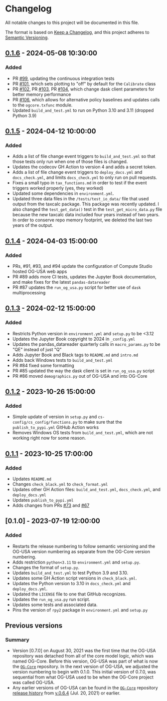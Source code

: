 # Changelog

All notable changes to this project will be documented in this file.

The format is based on [Keep a Changelog](https://keepachangelog.com/en/1.0.0/),
and this project adheres to [Semantic Versioning](https://semver.org/spec/v2.0.0.html).

## [0.1.6] - 2024-05-08 10:30:00

### Added

- PR [#99](https://github.com/PSLmodels/OG-USA/pull/99), updating the continuous integration tests
- PR [#101](https://github.com/PSLmodels/OG-USA/pull/101), which sets plotting to "off" by default for the  `Calibrate` class
- PR [#102](https://github.com/PSLmodels/OG-USA/pull/102), PR [#103](https://github.com/PSLmodels/OG-USA/pull/103), PR [#104](https://github.com/PSLmodels/OG-USA/pull/104), which change dask client parameters for better memory performance
- PR [#106](https://github.com/PSLmodels/OG-USA/pull/106), which allows for alternative policy baselines and updates calls to the `ogcore.txfunc` module.
- Updated `build_and_test.yml` to run on Python 3.10 and 3.11 (dropped Python 3.9)


## [0.1.5] - 2024-04-12 10:00:00

### Added

- Adds a list of file change event triggers to `build_and_test.yml` so that those tests only run when one of those files is changed.
- Updates the codecov GH Action to version 4 and adds a secret token.
- Adds a list of file change event triggers to `deploy_docs.yml` and `docs_check.yml`, and limits `docs_check.yml` to only run on pull requests.
- Fixes a small typo in `tax_functions.md` in order to test if the event triggers worked properly (yes, they worked)
- Updated some dependencies in `environment.yml`.
- Updated three data files in the `/tests/test_io_data/` file that used output from the taxcalc package. This package was recently updated. I also changed the `test_get_data()` test in the `test_get_micro_data.py` file because the new taxcalc data included four years instead of two years. In order to conserve repo memory footprint, we deleted the last two years of the output.

## [0.1.4] - 2024-04-03 15:00:00

### Added

- PRs, #91, #93, and #94 update the configuration of Compute Studio hosted OG-USA web apps
- PR #89 adds more CI tests, updates the Jupyter Book documentation, and make fixes for the latest `pandas-datareader`
- PR #87 updates the `run_og_usa.py` script for better use of `dask` multiprocessing

## [0.1.3] - 2024-02-12 15:00:00

### Added

- Restricts Python version in `environment.yml` and `setup.py` to be <3.12
- Updates the Jupyter Book copyright to 2024 in `_config.yml`
- Updates the pandas_datareader quarterly calls in `macro_params.py` to be "QE" instead of just "Q"
- Adds Jupyter Book and Black tags to `README.md` and `intro.md`
- Adds back Windows tests to `build_and_test.yml`
- PR #84 fixed some formatting
- PR #85 updated the way the dask client is set in `run_og_usa.py` script
- PR #86 moved `demographics.py` out of OG-USA and into OG-Core

## [0.1.2] - 2023-10-26 15:00:00

### Added

- Simple update of version in `setup.py` and `cs-config/cs_config/functions.py` to make sure that the `publish_to_pypi.yml` GitHub Action works
- Removes Windows OS tests from `build_and_test.yml`, which are not working right now for some reason.

## [0.1.1] - 2023-10-25 17:00:00

### Added

- Updates `README.md`
- Changes `check_black.yml` to `check_format.yml`
- Updates other GH Action files: `build_and_test.yml`, `docs_check.yml`, and `deploy_docs.yml`
- Updates `publish_to_pypi.yml`
- Adds changes from PRs [#73](https://github.com/PSLmodels/OG-USA/pull/73) and [#67](https://github.com/PSLmodels/OG-USA/pull/67)

## [0.1.0] - 2023-07-19 12:00:00

### Added

- Restarts the release numbering to follow semantic versioning and the OG-USA version numbering as separate from the OG-Core version numbering.
- Adds restriction `python<3.11` to `environment.yml` and `setup.py`.
- Changes the format of `setup.py`.
- Updates `build_and_test.yml` to test Python 3.9 and 3.10.
- Updates some GH Action script versions in `check_black.yml`.
- Updates the Python version to 3.10 in  `docs_check.yml` and `deploy_docs.yml`.
- Updated the `LICENSE` file to one that GitHub recognizes.
- Updates the `run_og_usa.py` run script.
- Updates some tests and associated data.
- Pins the version of `rpy2` package in `environment.yml` and `setup.py`


## Previous versions

### Summary

- Version [0.7.0] on August 30, 2021 was the first time that the OG-USA repository was detached from all of the core model logic, which was named OG-Core. Before this version, OG-USA was part of what is now the [`OG-Core`](https://github.com/PSLmodels/OG-Core) repository. In the next version of OG-USA, we adjusted the version numbering to begin with 0.1.0. This initial version of 0.7.0, was sequential from what OG-USA used to be when the OG-Core project was called OG-USA.
- Any earlier versions of OG-USA can be found in the [`OG-Core`](https://github.com/PSLmodels/OG-Core) repository [release history](https://github.com/PSLmodels/OG-Core/releases) from [v.0.6.4](https://github.com/PSLmodels/OG-Core/releases/tag/v0.6.4) (Jul. 20, 2021) or earlier.



[0.1.6]: https://github.com/PSLmodels/OG-USA/compare/v0.1.5...v0.1.6
[0.1.5]: https://github.com/PSLmodels/OG-USA/compare/v0.1.4...v0.1.5
[0.1.4]: https://github.com/PSLmodels/OG-USA/compare/v0.1.3...v0.1.4
[0.1.3]: https://github.com/PSLmodels/OG-USA/compare/v0.1.2...v0.1.3
[0.1.2]: https://github.com/PSLmodels/OG-USA/compare/v0.1.1...v0.1.2
[0.1.1]: https://github.com/PSLmodels/OG-USA/compare/v0.1.0...v0.1.1
